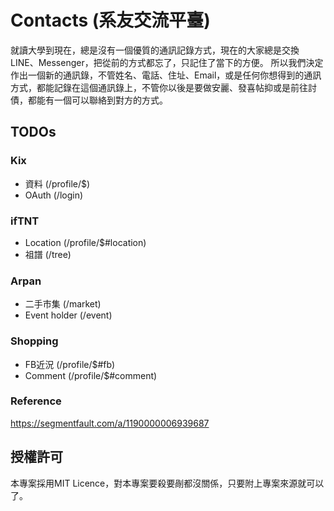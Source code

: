 # Contacts (系友交流平臺)
就讀大學到現在，總是沒有一個優質的通訊記錄方式，現在的大家總是交換LINE、Messenger，把從前的方式都忘了，只記住了當下的方便。
所以我們決定作出一個新的通訊錄，不管姓名、電話、住址、Email，或是任何你想得到的通訊方式，都能記錄在這個通訊錄上，不管你以後是要做安麗、發喜帖抑或是前往討債，都能有一個可以聯絡到對方的方式。

## TODOs
### Kix
* 資料 (/profile/$)
* OAuth (/login)
### ifTNT
* Location (/profile/$#location)
* 祖譜 (/tree)
### Arpan
* 二手市集 (/market)
* Event holder (/event)
### Shopping
* FB近況 (/profile/$#fb)
* Comment (/profile/$#comment)

### Reference
https://segmentfault.com/a/1190000006939687

## 授權許可
本專案採用MIT Licence，對本專案要殺要剮都沒關係，只要附上專案來源就可以了。
